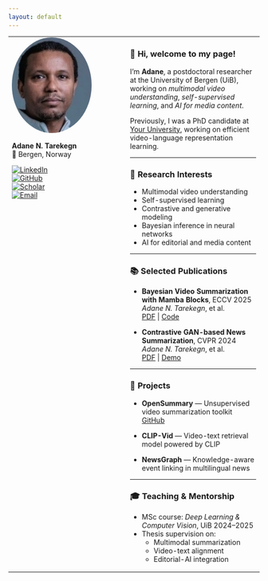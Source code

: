 ```yaml
---
layout: default
---
```


<style>
table, tr, td {
  border: none !important;
}
</style>

<table style="border-collapse: collapse; border: none;">
<tr style="border: none;">
<td width="200" valign="top" style="border: none;">

<img src="images/ad.jpg" width="160" style="border-radius: 60%;" alt="Adane N. Tarekegn" />

**Adane N. Tarekegn**  
📍 Bergen, Norway

[![LinkedIn](https://img.shields.io/badge/-LinkedIn-0077B5?style=flat&logo=linkedin&logoColor=white)](https://www.linkedin.com/in/yourprofile)  
[![GitHub](https://img.shields.io/badge/-GitHub-181717?style=flat&logo=github&logoColor=white)](https://github.com/adanent)  
[![Scholar](https://img.shields.io/badge/-Google%20Scholar-4285F4?style=flat&logo=google-scholar&logoColor=white)](https://scholar.google.com/citations?user=yourID)  
[![Email](https://img.shields.io/badge/-Email-D14836?style=flat&logo=gmail&logoColor=white)](mailto:adane.tarekegn@uib.no)

</td>
<td valign="top" style="padding-left: 30px; border: none;">

### 👋 Hi, welcome to my page!

I’m **Adane**, a postdoctoral researcher at the University of Bergen (UiB), working on *multimodal video understanding*, *self-supervised learning*, and *AI for media content*.

Previously, I was a PhD candidate at [Your University](#), working on efficient video-language representation learning.

---

### 🧠 Research Interests

- Multimodal video understanding  
- Self-supervised learning  
- Contrastive and generative modeling  
- Bayesian inference in neural networks  
- AI for editorial and media content

---

### 📚 Selected Publications

- **Bayesian Video Summarization with Mamba Blocks**, ECCV 2025  
  *Adane N. Tarekegn*, et al.  
  [PDF](#) | [Code](#)

- **Contrastive GAN-based News Summarization**, CVPR 2024  
  *Adane N. Tarekegn*, et al.  
  [PDF](#) | [Demo](#)

---

### 🚀 Projects

- **OpenSummary** — Unsupervised video summarization toolkit  
  [GitHub](https://github.com/adanent/opensummary)

- **CLIP-Vid** — Video-text retrieval model powered by CLIP

- **NewsGraph** — Knowledge-aware event linking in multilingual news

---

### 🎓 Teaching & Mentorship

- MSc course: *Deep Learning & Computer Vision*, UiB 2024–2025  
- Thesis supervision on:
  - Multimodal summarization
  - Video-text alignment
  - Editorial-AI integration

</td>
</tr>
</table>
